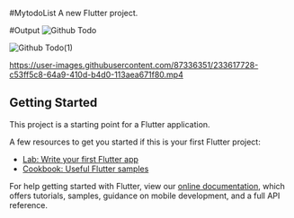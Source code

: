 #MytodoList
A new Flutter project.

#Output
![Github Todo](https://user-images.githubusercontent.com/87336351/233617314-391bccb8-2ed3-4897-9501-c1983e3ef046.jpg)

![Github Todo(1)](https://user-images.githubusercontent.com/87336351/233617673-cffcaacd-1679-49e9-b28d-9a107bdc8ebc.jpg)


https://user-images.githubusercontent.com/87336351/233617728-c53ff5c8-64a9-410d-b4d0-113aea671f80.mp4



## Getting Started

This project is a starting point for a Flutter application.

A few resources to get you started if this is your first Flutter project:

- [Lab: Write your first Flutter app](https://flutter.dev/docs/get-started/codelab)
- [Cookbook: Useful Flutter samples](https://flutter.dev/docs/cookbook)

For help getting started with Flutter, view our
[online documentation](https://flutter.dev/docs), which offers tutorials,
samples, guidance on mobile development, and a full API reference.
